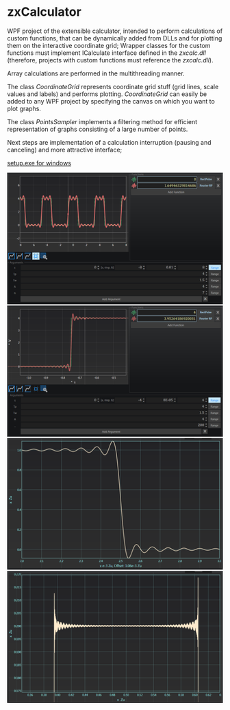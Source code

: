 # zxCalculator
WPF project of the extensible calculator, intended to perform calculations of custom functions, that can be dynamically added from DLLs and for plotting them on the interactive coordinate grid; Wrapper classes for the custom functions must implement ICalculate interface defined in the *zxcalc.dll* (therefore, projects with custom functions must reference the *zxcalc.dll*).  
  
Array calculations are performed in the multithreading manner.  
  
The class *CoordinateGrid* represents coordinate grid stuff (grid lines, scale values and labels) and performs plotting. *CoordinateGrid* can easily be added to any WPF project by specifying the canvas on which you want to plot graphs.  
  
The class *PointsSampler* implements a filtering method for efficient representation of graphs consisting of a large number of points.  
  
Next steps are implementation of a calculation interruption (pausing and canceling) and more attractive interface;  

[setup.exe for windows](../blob/master/zxCalculator/publish/setup.exe)  

![alt text](/zxCalcGUI.png "GUI")
![alt text](/zxCalcGUI_02.png "GUI")
![alt text](/CoordinateGrid_001.png "CoordinateGrid output example")
![alt text](/CoordinateGrid_002.png "CoordinateGrid output example")
